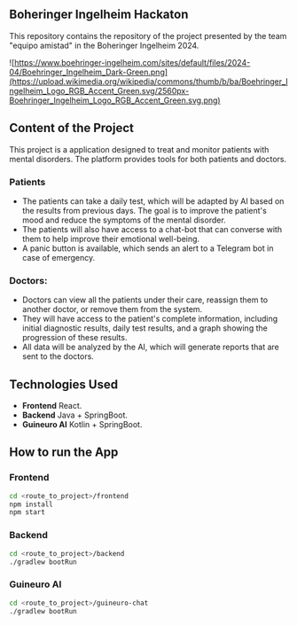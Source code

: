 ## Boheringer Ingelheim Hackaton

This repository contains the repository of the project presented by the team "equipo amistad" in the Boheringer Ingelheim 2024.

![https://www.boehringer-ingelheim.com/sites/default/files/2024-04/Boehringer_Ingelheim_Dark-Green.png](https://upload.wikimedia.org/wikipedia/commons/thumb/b/ba/Boehringer_Ingelheim_Logo_RGB_Accent_Green.svg/2560px-Boehringer_Ingelheim_Logo_RGB_Accent_Green.svg.png)

## Content of the Project
This project is a application designed to treat and monitor patients with mental disorders. The platform provides tools for both patients and doctors.

### Patients

- The patients can take a daily test, which will be adapted by AI based on the results from previous days. The goal is to improve the patient's mood and reduce the symptoms of the mental disorder.
- The patients will also have access to a chat-bot that can converse with them to help improve their emotional well-being.
- A panic button is available, which sends an alert to a Telegram bot in case of emergency.
### Doctors:

- Doctors can view all the patients under their care, reassign them to another doctor, or remove them from the system.
- They will have access to the patient's complete information, including initial diagnostic results, daily test results, and a graph showing the progression of these results.
- All data will be analyzed by the AI, which will generate reports that are sent to the doctors.

## Technologies Used

- **Frontend** React.
- **Backend** Java + SpringBoot.
- **Guineuro AI** Kotlin + SpringBoot.
  

## How to run the App

### Frontend

```bash
cd <route_to_project>/frontend
npm install
npm start
```

### Backend

```bash
cd <route_to_project>/backend
./gradlew bootRun

```

### Guineuro AI
```bash
cd <route_to_project>/guineuro-chat
./gradlew bootRun

```
